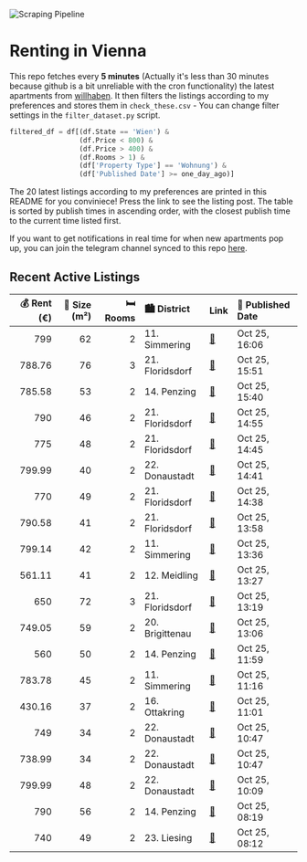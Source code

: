 ![Scraping Pipeline](https://github.com/AthomsG/renting-in-vienna/actions/workflows/run_pipeline.yml/badge.svg)


# Renting in Vienna

This repo fetches every **5 minutes** (Actually it's less than 30 minutes because github is a bit unreliable with the cron functionality) the latest apartments from [willhaben](https://www.willhaben.at/).
It then filters the listings according to my preferences and stores them in `check_these.csv` - You can change filter settings in the `filter_dataset.py` script.

```python
filtered_df = df[(df.State == 'Wien') & 
                 (df.Price < 800) &
                 (df.Price > 400) &
                 (df.Rooms > 1) &
                 (df['Property Type'] == 'Wohnung') &
                 (df['Published Date'] >= one_day_ago)]
```

The 20 latest listings according to my preferences are printed in this README for you conviniece! Press the link to see the listing post.
The table is sorted by publish times in ascending order, with the closest publish time to the current time listed first.

If you want to get notifications in real time for when new apartments pop up, you can join the telegram channel synced to this repo [here](https://t.me/+1HPAYOf5BSsyNTlk).

## Recent Active Listings

|   💰 Rent (€) |   📏 Size (m²) |   🛏️ Rooms | 🏙️ District     | Link                                                                                                                                                                                                                           | 📅 Published Date   |
|-------------:|--------------:|-----------:|:----------------|:-------------------------------------------------------------------------------------------------------------------------------------------------------------------------------------------------------------------------------|:-------------------|
|       799    |            62 |          2 | 11. Simmering   | [🔗](https://www.willhaben.at/iad/immobilien/d/mietwohnungen/wien/wien-1110-simmering/sonnige--bezugsfertige-2-zimmer-balkonmietegr%C3%BCnruhelage-1466824477/)                                                                 | Oct 25, 16:06      |
|       788.76 |            76 |          3 | 21. Floridsdorf | [🔗](https://www.willhaben.at/iad/immobilien/d/mietwohnungen/wien/wien-1210-floridsdorf/direktvergabe-3-zimmer-gemeindewohnung-1220833662/)                                                                                     | Oct 25, 15:51      |
|       785.58 |            53 |          2 | 14. Penzing     | [🔗](https://www.willhaben.at/iad/immobilien/d/mietwohnungen/wien/wien-1140-penzing/linzer-stra%C3%9Fe---2-zimmer-neubau-wohnung-zu-vermieten-776282649/)                                                                       | Oct 25, 15:40      |
|       790    |            46 |          2 | 21. Floridsdorf | [🔗](https://www.willhaben.at/iad/immobilien/d/mietwohnungen/wien/wien-1210-floridsdorf/ihr-zuhause-in-stammersdorfer-ruhelage:-mietwohnung-mit-kaufoption-737463696/)                                                          | Oct 25, 14:55      |
|       775    |            48 |          2 | 21. Floridsdorf | [🔗](https://www.willhaben.at/iad/immobilien/d/mietwohnungen/wien/wien-1210-floridsdorf/%22flori-flats%22:-mietkauf-in-floridsdorf---idyllisches-wohnen-in-heurigengegend-737461147/)                                           | Oct 25, 14:45      |
|       799.99 |            40 |          2 | 22. Donaustadt  | [🔗](https://www.willhaben.at/iad/immobilien/d/mietwohnungen/wien/wien-1220-donaustadt/neubau-erstbezug-im-gr%C3%BCnen-nahe-u2-&-26er:-zwischen-badeteich-hirschstetten-und-seestadt-aspern-1010489877/)                        | Oct 25, 14:41      |
|       770    |            49 |          2 | 21. Floridsdorf | [🔗](https://www.willhaben.at/iad/immobilien/d/mietwohnungen/wien/wien-1210-floridsdorf/stammersdorfer-wohnparadies:-mietwohnungen-mit-kaufoption-737459071/)                                                                   | Oct 25, 14:38      |
|       790.58 |            41 |          2 | 21. Floridsdorf | [🔗](https://www.willhaben.at/iad/immobilien/d/mietwohnungen/wien/wien-1210-floridsdorf/wundersch%C3%B6ne-neue-2-zimmer-wohnung-beim-bahnhof-floridsdorf%21-987143137/)                                                         | Oct 25, 13:58      |
|       799.14 |            42 |          2 | 11. Simmering   | [🔗](https://www.willhaben.at/iad/immobilien/d/mietwohnungen/wien/wien-1110-simmering/winteraktion---erster-monat-mietfrei%21-moderne-2-zimmerwohnung-mit-balkon%21-1780493551/)                                                | Oct 25, 13:36      |
|       561.11 |            41 |          2 | 12. Meidling    | [🔗](https://www.willhaben.at/iad/immobilien/d/mietwohnungen/wien/wien-1120-meidling/in-sanierung---n%C3%A4he-u4-/-u6-ii-terrasse-im-garten-ii-2-zimmer-mit-separater-k%C3%BCche-ii-beim-gaudenzdorfer-g%C3%BCrtel-1073028439/) | Oct 25, 13:27      |
|       650    |            72 |          3 | 21. Floridsdorf | [🔗](https://www.willhaben.at/iad/immobilien/d/mietwohnungen/wien/wien-1210-floridsdorf/gemeindewohnung-direktvergabe-reserviert-1250785208/)                                                                                   | Oct 25, 13:19      |
|       749.05 |            59 |          2 | 20. Brigittenau | [🔗](https://www.willhaben.at/iad/immobilien/d/mietwohnungen/wien/wien-1200-brigittenau/super-helle-2-zimmer-stilaltbauwohnung---n%C3%A4he-u6-j%C3%A4gerstra%C3%9Fe-%21-1693131218/)                                            | Oct 25, 13:06      |
|       560    |            50 |          2 | 14. Penzing     | [🔗](https://www.willhaben.at/iad/immobilien/d/mietwohnungen/wien/wien-1140-penzing/1140-tiefendorfergasse-25-zimmer-duschbad-k%C3%BCche-1.-liftstock-hell-ruhelage-825609088/)                                                 | Oct 25, 11:59      |
|       783.78 |            45 |          2 | 11. Simmering   | [🔗](https://www.willhaben.at/iad/immobilien/d/mietwohnungen/wien/wien-1110-simmering/moderner-komfort-mit-aussicht:-balkonwohnung-in-top-lage-zu-einem-tollen-preis-1138917178/)                                               | Oct 25, 11:16      |
|       430.16 |            37 |          2 | 16. Ottakring   | [🔗](https://www.willhaben.at/iad/immobilien/d/mietwohnungen/wien/wien-1160-ottakring/charmante-2-zimmer-wohnung-im-16.-bezirk---perfekte-lage-am-stillfriedplatz%21-1284449205/)                                               | Oct 25, 11:01      |
|       749    |            34 |          2 | 22. Donaustadt  | [🔗](https://www.willhaben.at/iad/immobilien/d/mietwohnungen/wien/wien-1220-donaustadt/charmante-wohnungen-in-der-n%C3%A4he-der-seestadt%21-1461597180/)                                                                        | Oct 25, 10:47      |
|       738.99 |            34 |          2 | 22. Donaustadt  | [🔗](https://www.willhaben.at/iad/immobilien/d/mietwohnungen/wien/wien-1220-donaustadt/charmante-gartenwohnung-in-der-n%C3%A4he-der-seestadt%21-1628903492/)                                                                    | Oct 25, 10:47      |
|       799.99 |            48 |          2 | 22. Donaustadt  | [🔗](https://www.willhaben.at/iad/immobilien/d/mietwohnungen/wien/wien-1220-donaustadt/2-zimmer-wohnung-inkl.-k%C3%BCche-loggia-und-kellerabteil-u1-kagraner-platz---ausrichtung-wagramer-stra%C3%9Fe/w123-top-18-1628078437/)  | Oct 25, 10:09      |
|       790    |            56 |          2 | 14. Penzing     | [🔗](https://www.willhaben.at/iad/immobilien/d/mietwohnungen/wien/wien-1140-penzing/2-zimmer--vorzimmer-bad-wc-k%C3%BCche-abstellraum-kellerabteil-gartenben%C3%BCtzung-1707587163/)                                            | Oct 25, 08:19      |
|       740    |            49 |          2 | 23. Liesing     | [🔗](https://www.willhaben.at/iad/immobilien/d/mietwohnungen/wien/wien-1230-liesing/wohnung-zu-vermieten-1302898128/)                                                                                                           | Oct 25, 08:12      |
